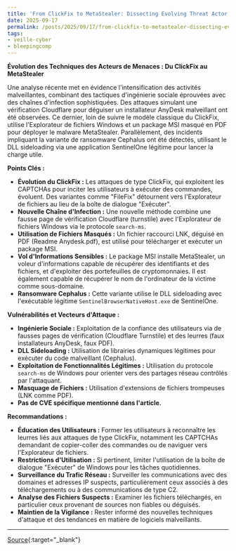 ```yaml
---
title: 'From ClickFix to MetaStealer: Dissecting Evolving Threat Actor Techniques'
date: 2025-09-17
permalink: /posts/2025/09/17/from-clickfix-to-metastealer-dissecting-evolving-threat-actor-techniques/
tags:
- veille-cyber
- bleepingcomp
---
```

**Évolution des Techniques des Acteurs de Menaces : Du ClickFix au MetaStealer**

Une analyse récente met en évidence l'intensification des activités malveillantes, combinant des tactiques d'ingénierie sociale éprouvées avec des chaînes d'infection sophistiquées. Des attaques simulant une vérification Cloudflare pour déguiser un installateur AnyDesk malveillant ont été observées. Ce dernier, loin de suivre le modèle classique du ClickFix, utilise l'Explorateur de fichiers Windows et un package MSI masqué en PDF pour déployer le malware MetaStealer. Parallèlement, des incidents impliquant la variante de ransomware Cephalus ont été détectés, utilisant le DLL sideloading via une application SentinelOne légitime pour lancer la charge utile.

**Points Clés :**

*   **Évolution du ClickFix :** Les attaques de type ClickFix, qui exploitent les CAPTCHAs pour inciter les utilisateurs à exécuter des commandes, évoluent. Des variantes comme "FileFix" détournent vers l'Explorateur de fichiers au lieu de la boîte de dialogue "Exécuter".
*   **Nouvelle Chaîne d'Infection :** Une nouvelle méthode combine une fausse page de vérification Cloudflare (turnstile) avec l'Explorateur de fichiers Windows via le protocole `search-ms`.
*   **Utilisation de Fichiers Masqués :** Un fichier raccourci LNK, déguisé en PDF (Readme Anydesk.pdf), est utilisé pour télécharger et exécuter un package MSI.
*   **Vol d'Informations Sensibles :** Le package MSI installe MetaStealer, un voleur d'informations capable de récupérer des identifiants et des fichiers, et d'exploiter des portefeuilles de cryptomonnaies. Il est également capable de récupérer le nom de l'ordinateur de la victime comme sous-domaine.
*   **Ransomware Cephalus :** Cette variante utilise le DLL sideloading avec l'exécutable légitime `SentinelBrowserNativeHost.exe` de SentinelOne.

**Vulnérabilités et Vecteurs d'Attaque :**

*   **Ingénierie Sociale :** Exploitation de la confiance des utilisateurs via de fausses pages de vérification (Cloudflare Turnstile) et des leurres (faux installateurs AnyDesk, faux PDF).
*   **DLL Sideloading :** Utilisation de librairies dynamiques légitimes pour exécuter du code malveillant (Cephalus).
*   **Exploitation de Fonctionnalités Légitimes :** Utilisation du protocole `search-ms` de Windows pour orienter vers des partages réseau contrôlés par l'attaquant.
*   **Masquage de Fichiers :** Utilisation d'extensions de fichiers trompeuses (LNK comme PDF).
*   **Pas de CVE spécifique mentionné dans l'article.**

**Recommandations :**

*   **Éducation des Utilisateurs :** Former les utilisateurs à reconnaître les leurres liés aux attaques de type ClickFix, notamment les CAPTCHAs demandant de copier-coller des commandes ou de naviguer vers l'Explorateur de fichiers.
*   **Restrictions d'Utilisation :** Si pertinent, limiter l'utilisation de la boîte de dialogue "Exécuter" de Windows pour les tâches quotidiennes.
*   **Surveillance du Trafic Réseau :** Surveiller les communications avec des domaines et adresses IP suspects, particulièrement ceux associés à des téléchargements ou à des communications de type C2.
*   **Analyse des Fichiers Suspects :** Examiner les fichiers téléchargés, en particulier ceux provenant de sources non fiables ou déguisés.
*   **Maintien de la Vigilance :** Rester informé des nouvelles techniques d'attaque et des tendances en matière de logiciels malveillants.

---
[Source](https://www.bleepingcomputer.com/news/security/from-clickfix-to-metastealer-dissecting-evolving-threat-actor-techniques/){:target="_blank"}
